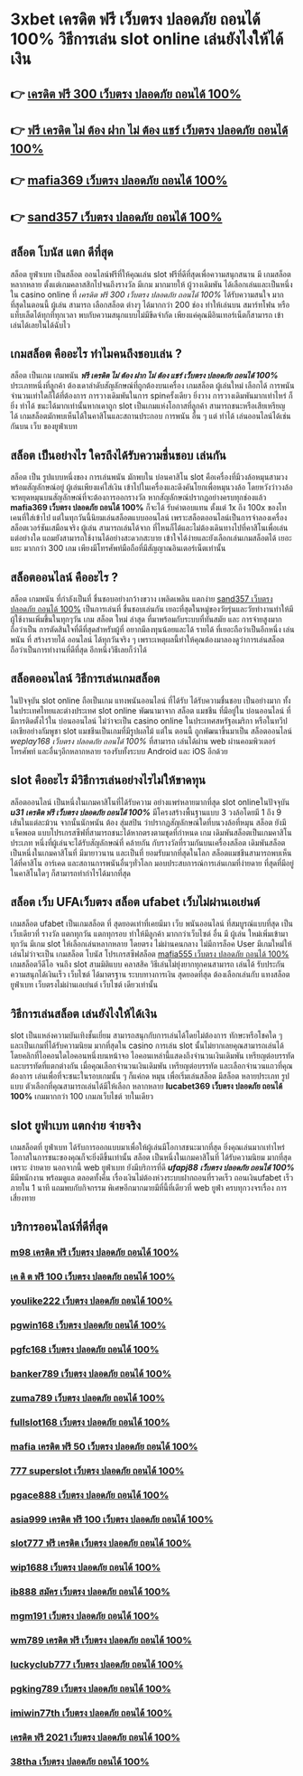 # 3xbet เครดิต ฟรี เว็บตรง ปลอดภัย ถอนได้ 100% วิธีการเล่น slot online  เล่นยังไงให้ได้เงิน

## 👉 [เครดิต ฟรี 300 เว็บตรง ปลอดภัย ถอนได้ 100%](https://heylink.me/madam168)
## 👉 [ฟรี เครดิต ไม่ ต้อง ฝาก ไม่ ต้อง แชร์ เว็บตรง ปลอดภัย ถอนได้ 100%](https://ufabet.io1.me)
## 👉 [mafia369 เว็บตรง ปลอดภัย ถอนได้ 100%](https://ufabet-auto.io1.me)
## 👉 [sand357 เว็บตรง ปลอดภัย ถอนได้ 100%](https://ufabetcn.77m.io)

## สล็อต โบนัส แตก ดีที่สุด

สล็อต ยูฟ่าเบท   เป็นสล็อต ออนไลน์ฟรีที่ให้คุณเล่น slot ฟรีที่ดีที่สุดเพื่อความสนุกสนาน มี เกมสล็อต หลากหลาย ตั้งแต่เกมคลาสสิกไปจนถึงรางวัล  มีเกม มากมายให้ ผู้วางเดิมพัน ได้เลือกเล่นและเป็นหนึ่งใน  casino online   ที่  *เครดิต ฟรี 300 เว็บตรง ปลอดภัย ถอนได้ 100%* ได้รับความสนใจ มากที่สุดในตอนนี้  ผู้เล่น สามารถ เลือกสล็อต ต่างๆ ได้มากกว่า 200 ช่อง   ทำให้เล่นบน สมาร์ทโฟน หรือแท็บเล็ตได้ทุกที่ทุกเวลา พบกับความสนุกแบบไม่มีขีดจำกัด เพียงแค่คุณมีอินเทอร์เน็ตก็สามารถ เข้าเล่นได้เลยในได้ฉับไว 


##  เกมสล็อต คืออะไร ทำไมคนถึงชอบเล่น ?

สล็อต เป็นเกม เกมพนัน ***ฟรี เครดิต ไม่ ต้อง ฝาก ไม่ ต้อง แชร์ เว็บตรง ปลอดภัย ถอนได้ 100%*** ประเภทหนึ่งที่ลูกค้า ต้องเดาลำดับสัญลักษณ์ที่ถูกต้องบนเครื่อง เกมสล็อต  ผู้เล่นใหม่  เลือกได้   การพนัน จำนวนเท่าใดก็ได้ที่ต้องการ  การวางเดิมพันในการ spinครั้งเดียว ยิ่งวาง  การวางเดิมพันมากเท่าไหร่ ก็ยิ่ง ทำได้ ชนะได้มากเท่านั้นหากเดาถูก  slot เป็นเกมแห่งโอกาสที่ลูกค้า สามารถชนะหรือเสียเหรียญ ได้  เกมสล็อตมักพบเห็นได้ในคาสิโนและสถานประกอบ  การพนัน อื่น ๆ แต่ ทำได้ เล่นออนไลน์ได้เช่นกันบน เว็บ ของยูฟ่าเบท 


##  สล็อต เป็นอย่างไร ใครถึงได้รับความชื่นชอบ เล่นกัน

สล็อต เป็น รูปแบบหนึ่งของ การเล่นพนัน  มักพบใน บ่อนคาสิโน  slot  คือเครื่องที่มีวงล้อหมุนสามวงพร้อมสัญลักษณ์อยู่ ผู้เล่นเพียงแค่ใส่เงิน เข้าไปในเครื่องและดึงคันโยกเพื่อหมุนวงล้อ โดยหวังว่าวงล้อจะหยุดหมุนบนสัญลักษณ์ที่จะต้องการออกรางวัล หากสัญลักษณ์ปรากฏอย่างครบทุกช่องแล้ว **mafia369 เว็บตรง ปลอดภัย ถอนได้ 100%** ก็จะได้ รับค่าตอบแทน ตั้งแต่ 1x ถึง 100x ของโทเคนที่ใส่เข้าไป แต่ในทุกวันนี้นิยมเล่นสล็อตแบบออนไลน์ เพราะสล็อตออนไลน์เป็นการจำลองเครื่องสล็อตเวอร์ชันเสมือนจริง ผู้เล่น สามารถเล่นได้จาก ที่ไหนก็ได้และไม่ต้องเดินทางไปที่คาสิโนเพื่อเล่นแต่อย่างใด แถมยังสามารถใช้งานได้อย่างสะดวกสะบาย เข้าใจได้ง่ายและยังเลือกเล่นเกมสล็อตได้ เยอะแยะ มากกว่า 300 เกม เพียงมีโทรศัพท์มือถือที่มีสัญญาณอินเตอร์เน็ตเท่านั้น 


## สล็อตออนไลน์  คืออะไร ?

สล็อต  เกมพนัน ที่กำลังเป็นที่ ชื่นชอบอย่างกว้างขวาง  เพลิดเพลิน  แตกง่าย  [sand357 เว็บตรง ปลอดภัย ถอนได้ 100%](https://ufastar365.io1.me) เป็นการเล่นที่ ชื่นชอบเล่นกัน เยอะที่สุดในหมู่ของวัยรุ่นและวัยทำงานทำให้มี ผู้ใช้งานเพิ่มขึ้นในทุกๆวัน  เกม สล็อต ใหม่ ล่าสุด ที่มาพร้อมกับระบบที่ทันสมัย และ การจ่ายสูงมากถือว่าเป็น การตัดสินใจที่ดีที่สุดสำหรับผู้ที่ อยากมีลงทุนน้อยและได้ รายได้ ที่เยอะถือว่าเป็นอีกหนึ่ง เล่นพนัน ที่ สร้างรายได้ ออนไลน์ ได้ทุกวันจริง ๆ เพราะเหตุผลนี้ทำให้คุณต้องมาลองดูว่าการเล่นสล็อต ถือว่าเป็นการทำงานที่ดีที่สุด อีกหนึ่งวิธีเลยก็ว่าได้


## สล็อตออนไลน์ วิธีการเล่นเกมสล็อต

ในปัจจุบัน  slot online ถือเป็นเกม แทงพนันออนไลน์ ที่ได้รับ ได้รับความชื่นชอบ เป็นอย่างมาก ทั้งในประเทศไทยและต่างประเทศ slot online พัฒนามาจาก สล็อต  แมชชีน ที่มีอยู่ใน บ่อนออนไลน์ ที่มีการติดตั้งไว้ใน บ่อนออนไลน์ ไม่ว่าจะเป็น casino online   ในประเทศสหรัฐอเมริกา หรือในทวีปเอเชียอย่างกัมพูชา  slot  แมชชีนเป็นเกมที่มีรูปผลไม้ แต่ใน ตอนนี้  ถูกพัฒนาขึ้นมาเป็น สล็อตออนไลน์  *weplay168 เว็บตรง ปลอดภัย ถอนได้ 100%* ที่สามารถ เล่นได้ผ่าน  web  ผ่านคอมพิวเตอร์ โทรศัพท์  และอื่นๆอีกหลากหลาย  รองรับทั้งระบบ Android และ iOS อีกด้วย

##  slot  คืออะไร มีวิธีการเล่นอย่างไรไม่ให้ขาดทุน

 สล็อตออนไลน์ เป็นหนึ่งในเกมคาสิโนที่ได้รับความ อย่างแพร่หลายมากที่สุด  slot onlineในปัจจุบัน ***u31 เครดิต ฟรี เว็บตรง ปลอดภัย ถอนได้ 100%*** มีโครงสร้างพื้นฐานแบบ 3 วงล้อโดยมี 1 ถึง 9 เส้นในแต่ละม้วน จากนั้นนักพนัน ต้อง สุ่มสปิน ว่าปรากฏสัญลักษณ์ใดที่บนวงล้อที่หมุน  สล็อต ยังมีแจ็คพอต แบบโปรเกรสซีฟที่สามารถชนะได้หากตรงตามชุดที่กำหนด เกม เดิมพันสล็อตเป็นเกมคาสิโน ประเภท หนึ่งที่ผู้เล่นจะได้รับสัญลักษณ์ที่ คล้ายกัน กับรางวัลที่รวมกันบนเครื่องสล็อต เดิมพันสล็อตเป็นหนึ่งในเกมคาสิโนที่ มีมายาวนาน และเป็นที่ ยอมรับมากที่สุดในโลก สล็อตแมชชีนสามารถพบเห็น ได้ที่คาสิโน อาร์เคด และสถานการพนันอื่นๆทั่วโลก มอบประสบการณ์การเล่นเกมที่ง่ายดาย ที่สุดที่มีอยู่ในคาสิโนใดๆ ก็สามารถทำกำไรได้มากที่สุด 

## สล็อต   เว็บ UFAเว็บตรง สล็อต  ufabet เว็บไม่ผ่านเอเย่นต์

 เกมสล็อต ufabet  เป็นเกมสล็อต ที่ สุดยอดเท่าที่เคยมีมา  เว็บ  พนันออนไลน์  ที่สมบูรณ์แบบที่สุด เป็น เว็บเดียวที่ รางวัล แตกทุกวัน แตกทุกรอบ ทำให้มีลูกค้า มากกว่าเว็บไซต์ อื่น มี ผู้เล่น ใหม่เพิ่มเข้ามาทุกวัน มีเกม slot ให้เลือกเล่นหลากหลาย  โดยตรง  ไม่ผ่านคนกลาง  ไม่มีการล็อค User  มีเกมใหม่ให้เล่นไม่ว่าจะเป็น  เกมสล็อต  โบนัส โปรเกรสซีฟสล็อต  [mafia555 เว็บตรง ปลอดภัย ถอนได้ 100%](https://ufabet-auto.77m.io)  เกมสล็อตวีดีโอ จนถึง slot สามมิติแบบ คลาสสิค วิธีเล่นไม่ยุ่งยากทุกคนสามารถ เล่นได้ รับประกันความสนุกได้เงินเร็ว เว็บไซต์  ได้มาตรฐาน ระบบทางการเงิน สุดยอดที่สุด ต้องเลือกเล่นกับ  แทงสล็อต  ยูฟ่าเบท  เว็บตรงไม่ผ่านเอเย่นต์   เว็บไซต์  เดียวเท่านั้น


## วิธีการเล่นสล็อต เล่นยังไงให้ได้เงิน
 slot เป็นแหล่งความบันเทิงชั้นเยี่ยม สามารถสนุกกับการเล่นได้โดยไม่ต้องการ ทักษะหรือโชคใด ๆ และเป็นเกมที่ได้รับความนิยม มากที่สุดใน casino  การเล่น slot นั้นไม่ยากเลยคุณสามารถเล่นได้โดยคลิกที่ไอคอนใดไอคอนหนึ่งบนหน้าจอ ไอคอนเหล่านี้แสดงถึงจำนวนเงินเดิมพัน  เหรียญต่อบรรทัด และบรรทัดที่แตกต่างกัน  เมื่อคุณเลือกจำนวนเงินเดิมพัน   เหรียญต่อบรรทัด และเลือกจำนวนแถวที่คุณต้องการ เล่นเพื่อที่จะชนะในรอบเกมนั้น ๆ ก็แค่กด  หมุน  เพื่อเริ่มเล่นสล็อต มีสล็อต หลายประเภท รูปแบบ ตัวเลือกที่คุณสามารถเล่นได้มีให้เลือก หลากหลาย **lucabet369 เว็บตรง ปลอดภัย ถอนได้ 100%** เกมมากกว่า 100 เกมภเว็บไชต์ ายในเดียว

##  slot  ยูฟ่าเบท แตกง่าย จ่ายจริง

 เกมสล็อตที่ ยูฟ่าเบท   ได้รับการออกแบบมาเพื่อให้ผู้เล่นมีโอกาสชนะมากที่สุด ยิ่งคุณเล่นมากเท่าไหร่ โอกาสในการชนะของคุณก็จะยิ่งดีขึ้นเท่านั้น สล็อต เป็นหนึ่งในเกมคาสิโนที่  ได้รับความนิยม มากที่สุดเพราะ ง่ายดาย นอกจากนี้ web ยูฟ่าเบท  ยังมีบริการที่ดี ***ufapj88 เว็บตรง ปลอดภัย ถอนได้ 100%*** มีมีพนักงาน พร้อมดูแล ตลอดทั้งคืน  เรื่องเงินไม่ต้องห่วงระบบฝากถอนที่รวดเร็ว   ถอนเงินufabet  เร็วภายใน 1 นาที แถมพบกับกิจกรรม  พิเศษอีกมากมายมีที่นี้ที่เดียวที่ web  ยูฟ่า  ครบทุกวงจรเรื่อง การเสี่ยงทาย


## บริการออนไลน์ที่ดีที่สุด

### [m98 เครดิต ฟรี เว็บตรง ปลอดภัย ถอนได้ 100%](https://atom.io/themes/เครดิต%20ฟรี%20ไม่%20ต้อง%20ฝาก%20ไม่%20ต้อง%20แชร์%202021%20ล่าสุด%20เว็บตรง%20ปลอดภัย%20ถอนได้%20100%)
### [เค ดิ ต ฟรี 100 เว็บตรง ปลอดภัย ถอนได้ 100%](https://atom.io/themes/superslot%20เครดิต%20ฟรี%20ล่าสุด%20เว็บตรง%20ปลอดภัย%20ถอนได้%20100%)
### [youlike222 เว็บตรง ปลอดภัย ถอนได้ 100%](https://atom.io/themes/superslot%20เครดิต%20ฟรี%2050%20ถอน%20300%20เว็บตรง%20ปลอดภัย%20ถอนได้%20100%)
### [pgwin168 เว็บตรง ปลอดภัย ถอนได้ 100%](https://atom.io/themes/superslot%20ฟรี%2050%20otp%20เว็บตรง%20ปลอดภัย%20ถอนได้%20100%)
### [pgfc168 เว็บตรง ปลอดภัย ถอนได้ 100%](https://atom.io/themes/เครดิต%20ฟรี%202021%20เว็บตรง%20ปลอดภัย%20ถอนได้%20100%)
### [banker789 เว็บตรง ปลอดภัย ถอนได้ 100%](https://atom.io/themes/weplay168%20เว็บตรง%20ปลอดภัย%20ถอนได้%20100%)
### [zuma789 เว็บตรง ปลอดภัย ถอนได้ 100%](https://atom.io/themes/sand191%20เว็บตรง%20ปลอดภัย%20ถอนได้%20100%)
### [fullslot168 เว็บตรง ปลอดภัย ถอนได้ 100%](https://atom.io/themes/ufa888goal%20เว็บตรง%20ปลอดภัย%20ถอนได้%20100%)
### [mafia เครดิต ฟรี 50 เว็บตรง ปลอดภัย ถอนได้ 100%](https://atom.io/themes/mafia555%20เว็บตรง%20ปลอดภัย%20ถอนได้%20100%)
### [777 superslot เว็บตรง ปลอดภัย ถอนได้ 100%](https://atom.io/themes/mgm99tt%20เว็บตรง%20ปลอดภัย%20ถอนได้%20100%)
### [pgace888 เว็บตรง ปลอดภัย ถอนได้ 100%](https://atom.io/themes/bababa289%20เว็บตรง%20ปลอดภัย%20ถอนได้%20100%)
### [asia999 เครดิต ฟรี 100 เว็บตรง ปลอดภัย ถอนได้ 100%](https://atom.io/themes/mafia%20เครดิต%20ฟรี%2050%20ล่าสุด%20เว็บตรง%20ปลอดภัย%20ถอนได้%20100%)
### [slot777 ฟรี เครดิต เว็บตรง ปลอดภัย ถอนได้ 100%](https://atom.io/themes/เค%20ดิ%20ต%20ฟรี%20100%20เว็บตรง%20ปลอดภัย%20ถอนได้%20100%)
### [wip1688 เว็บตรง ปลอดภัย ถอนได้ 100%](https://atom.io/themes/38tha%20เว็บตรง%20ปลอดภัย%20ถอนได้%20100%)
### [ib888 สมัคร เว็บตรง ปลอดภัย ถอนได้ 100%](https://atom.io/themes/ufapj88%20เว็บตรง%20ปลอดภัย%20ถอนได้%20100%)
### [mgm191 เว็บตรง ปลอดภัย ถอนได้ 100%](https://atom.io/themes/sagame6699%20บา%20คา%20ร่า%20เว็บตรง%20ปลอดภัย%20ถอนได้%20100%)
### [wm789 เครดิต ฟรี เว็บตรง ปลอดภัย ถอนได้ 100%](https://atom.io/themes/youlike222%20เว็บตรง%20ปลอดภัย%20ถอนได้%20100%)
### [luckyclub777 เว็บตรง ปลอดภัย ถอนได้ 100%](https://atom.io/themes/joker991%20เว็บตรง%20ปลอดภัย%20ถอนได้%20100%)
### [pgking789 เว็บตรง ปลอดภัย ถอนได้ 100%](https://atom.io/themes/ai88bet%20เว็บตรง%20ปลอดภัย%20ถอนได้%20100%)
### [imiwin77th เว็บตรง ปลอดภัย ถอนได้ 100%](https://atom.io/themes/ฟรี%20เครดิต%20ไม่%20ต้อง%20ฝาก%20ไม่%20ต้อง%20แชร์%20เว็บตรง%20ปลอดภัย%20ถอนได้%20100%)
### [เครดิต ฟรี 2021 เว็บตรง ปลอดภัย ถอนได้ 100%](https://atom.io/themes/megavip66%20เว็บตรง%20ปลอดภัย%20ถอนได้%20100%)
### [38tha เว็บตรง ปลอดภัย ถอนได้ 100%](https://atom.io/themes/เครดิต%20ฟรี%2050%20แค่%20สมัคร%20เว็บตรง%20ปลอดภัย%20ถอนได้%20100%)